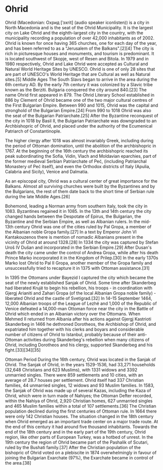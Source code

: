 # Ohrid
Ohrid (Macedonian: Охрид [ˈɔxrit] (audio speaker iconlisten)) is a city in North Macedonia and is the seat of the Ohrid Municipality. It is the largest city on Lake Ohrid and the eighth-largest city in the country, with the municipality recording a population of over 42,000 inhabitants as of 2002. Ohrid is known for once having 365 churches, one for each day of the year, and has been referred to as a "Jerusalem of the Balkans".[2][4] The city is rich in picturesque houses and monuments, and tourism is predominant. It is located southwest of Skopje, west of Resen and Bitola. In 1979 and in 1980 respectively, Ohrid and Lake Ohrid were accepted as Cultural and Natural World Heritage Sites by UNESCO. Ohrid is one of only 28 sites that are part of UNESCO's World Heritage that are Cultural as well as Natural sites.[5]
Middle Ages The South Slavs began to arrive in the area during the 6th century AD. By the early 7th century it was colonized by a Slavic tribe known as the Berziti. Bulgaria conquered the city around 840.[23] The name Ohrid first appeared in 879. The Ohrid Literary School established in 886 by Clement of Ohrid became one of the two major cultural centres of the First Bulgarian Empire. Between 990 and 1015, Ohrid was the capital and stronghold of the Bulgarian Empire.[24] From 990 to 1018 Ohrid was also the seat of the Bulgarian Patriarchate.[25] After the Byzantine reconquest of the city in 1018 by Basil II, the Bulgarian Patriarchate was downgraded to an Archbishopric of Ohrid, and placed under the authority of the Ecumenical Patriarch of Constantinople.

The higher clergy after 1018 was almost invariably Greek, including during the period of Ottoman domination, until the abolition of the archbishopric in 1767. At the beginning of the 16th century the archbishopric reached its peak subordinating the Sofia, Vidin, Vlach and Moldavian eparchies, part of the former medieval Serbian Patriarchate of Peć, (including Patriarchal Monastery of Peć itself), and even the Orthodox districts of Italy (Apulia, Calabria and Sicily), Venice and Dalmatia.

As an episcopal city, Ohrid was a cultural center of great importance for the Balkans. Almost all surviving churches were built by the Byzantines and by the Bulgarians, the rest of them date back to the short time of Serbian rule during the late Middle Ages.[26]

Bohemond, leading a Norman army from southern Italy, took the city in 1083. Byzantines regained it in 1085. In the 13th and 14th century the city changed hands between the Despotate of Epirus, the Bulgarian, the Byzantine and the Serbian Empire, as well as Albanian rulers. In the mid-13th century Ohrid was one of the cities ruled by Pal Gropa, a member of the Albanian noble Gropa family.[27] In a text by Emperor John VI Kantakouzenos there is mention of nomadic Albanians present in the vicinity of Ohrid at around 1328.[28] In 1334 the city was captured by Stefan Uroš IV Dušan and incorporated in the Serbian Empire.[29] After Dusan's death the city came under the control of Andrea Gropa, while after his death Prince Marko incorporated it in the Kingdom of Prilep.[30] In the early 1370s Marko lost Ohrid to Pal II Gropa, another member of the Gropa family and unsuccessfully tried to recapture it in 1375 with Ottoman assistance.[31]

In 1395 the Ottomans under Bayezid I captured the city which became the seat of the newly established Sanjak of Ohrid. Some time after Skanderbeg had liberated Krujë to begin his rebellion, his troops - in coordination with Gjergj Arianiti and Zahari Gropa (of the local Albanian Gropa noble family) - liberated Ohrid and the castle of Svetigrad.[32] In 14–15 September 1464, 12,000 Albanian troops of the League of Lezhë and 1,000 of the Republic of Venice defeated a 14,000-man Ottoman force near the city in the Battle of Ohrid which ended in an Albanian victory over the Ottomans. When Mehmed II returned from Albania after his actions against Gjergj Kastrioti Skanderbeg in 1466 he dethroned Dorotheos, the Archbishop of Ohrid, and expatriated him together with his clerks and boyars and considerable number of citizens of Ohrid to Istanbul, probably because of their anti-Ottoman activities during Skanderbeg's rebellion when many citizens of Ohrid, including Dorotheos and his clergy, supported Skanderbeg and his fight.[33][34][35]

Ottoman Period
During the 16th century, Ohrid was located in the Sanjak of Ohrid. The Sanjak of Ohrid, in the years 1529-1536, had 33,271 households (32,648 Christians and 623 Muslims), with 1331 widows and 3392 unmarried singles. There were 859 settlements and 10 cities, with an average of 28.7 houses per settlement. Ohrid itself had 337 Christian families, 44 unmarried singles, 12 widows and 93 Muslim families. In 1583, the Sanjak of Ohrid was made up of several Kazas, including the Kaza of Ohrid, which were in turn made of Nahiyes; the Ottoman Defter recorded, within the Nahiya of Ohrid, 2,920 Christian homes, 627 unmarried singles and 465 Muslim families within a total of 107 settlements.[36] The Christian population declined during the first centuries of Ottoman rule. In 1664 there were only 142 Christian houses. The situation changed in the 18th century when Ohrid emerged as an important trade center on a major trade route. At the end of this century it had around five thousand inhabitants. Towards the end of the 18th century and in the early part of the 19th century, Ohrid region, like other parts of European Turkey, was a hotbed of unrest. In the 19th century the region of Ohrid became part of the Pashalik of Scutari, ruled by the Bushati family.[37] After the Christian population of the bishopric of Ohrid voted on a plebiscite in 1874 overwhelmingly in favour of joining the Bulgarian Exarchate (97%), the Exarchate became in control of the area.[38]
